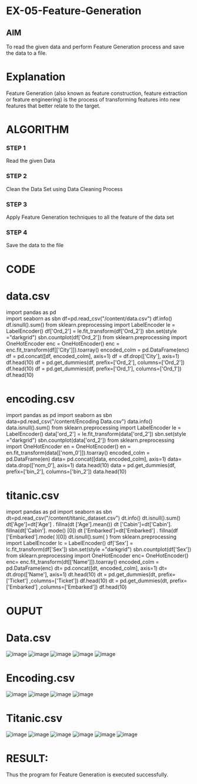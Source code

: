 # EX-05-Feature-Generation
## AIM
To read the given data and perform Feature Generation process and save the data to a file. 
# Explanation
Feature Generation (also known as feature construction, feature extraction or feature engineering) is the process of transforming features into new features that better relate to the target.
# ALGORITHM
### STEP 1
Read the given Data
### STEP 2
Clean the Data Set using Data Cleaning Process
### STEP 3
Apply Feature Generation techniques to all the feature of the data set
### STEP 4
Save the data to the file
# CODE
# data.csv
import pandas as pd   
import seaborn as sbn 
df=pd.read_csv("/content/data.csv") 
df.info() 
df.isnull().sum()
from sklearn.preprocessing import LabelEncoder 
le = LabelEncoder() 
df['Ord_2'] = le.fit_transform(df['Ord_2']) 
sbn.set(style ="darkgrid") 
sbn.countplot(df['Ord_2'])
from sklearn.preprocessing import OneHotEncoder 
enc = OneHotEncoder() 
enc = enc.fit_transform(df[['City']]).toarray() 
encoded_colm = pd.DataFrame(enc) 
df = pd.concat([df, encoded_colm], axis=1) 
df = df.drop(['City'], axis=1) 
df.head(10) 
df = pd.get_dummies(df, prefix=['Ord_2'], columns=['Ord_2']) 
df.head(10) 
df = pd.get_dummies(df, prefix=['Ord_1'], columns=['Ord_1']) 
df.head(10)
# encoding.csv
import pandas as pd 
import seaborn as sbn 
data=pd.read_csv("/content/Encoding Data.csv") 
data.info() 
data.isnull().sum() from sklearn.preprocessing import LabelEncoder 
le = LabelEncoder() data['ord_2'] = le.fit_transform(data['ord_2']) 
sbn.set(style ="darkgrid") 
sbn.countplot(data['ord_2']) from sklearn.preprocessing import OneHotEncoder 
en = OneHotEncoder() 
en = en.fit_transform(data[['nom_0']]).toarray() 
encoded_colm = pd.DataFrame(en) 
data= pd.concat([data, encoded_colm], axis=1) 
data= data.drop(['nom_0'], axis=1) 
data.head(10) 
data = pd.get_dummies(df, prefix=['bin_2'], columns=['bin_2']) 
data.head(10)
# titanic.csv
import pandas as pd 
import seaborn as sbn 
dt=pd.read_csv("/content/titanic_dataset.csv") 
dt.info() 
dt.isnull().sum() 
dt['Age']=dt['Age'] . fillna(dt ['Age'].mean()) 
dt ['Cabin']=dt['Cabin']. fillna(dt['Cabin']. mode() [0]) 
dt ['Embarked']=dt['Embarked'] . fillna(df ['Embarked'].mode( )[0]) 
dt.isnull().sum( ) from sklearn.preprocessing import LabelEncoder 
lc = LabelEncoder() 
df['Sex'] = lc.fit_transform(df['Sex']) 
sbn.set(style ="darkgrid") 
sbn.countplot(df['Sex']) from sklearn.preprocessing import OneHotEncoder 
enc= OneHotEncoder() 
enc= enc.fit_transform(dt[['Name']]).toarray() 
encoded_colm = pd.DataFrame(enc) 
dt= pd.concat([dt, encoded_colm], axis=1) 
dt= dt.drop(['Name'], axis=1) 
dt.head(10) 
dt = pd.get_dummies(dt, prefix=['Ticket'] ,columns=['Ticket']) 
df.head(10) 
dt = pd.get_dummies(dt, prefix=['Embarked'] ,columns=['Embarked']) 
df.head(10)
# OUPUT
# Data.csv
![image](https://github.com/Sahithya7/EX-05-Feature-Generation/assets/133002193/b83c4668-a9e0-4324-bc25-9c6fcab17d09)
![image](https://github.com/Sahithya7/EX-05-Feature-Generation/assets/133002193/77691bfb-7c8e-43ed-af8b-f62806c88d80)
![image](https://github.com/Sahithya7/EX-05-Feature-Generation/assets/133002193/ef9ee5df-2b41-4214-ae49-db30551cd6ea)
![image](https://github.com/Sahithya7/EX-05-Feature-Generation/assets/133002193/f1488992-6e92-4897-b5b5-c774e3f2dcbf)
![image](https://github.com/Sahithya7/EX-05-Feature-Generation/assets/133002193/892f6dd2-ca99-4572-b773-1f9a11aab2e6)
# Encoding.csv
![image](https://github.com/Sahithya7/EX-05-Feature-Generation/assets/133002193/bd6376e0-8889-4e61-bfe4-3d3694b036da)
![image](https://github.com/Sahithya7/EX-05-Feature-Generation/assets/133002193/e955c14b-033e-4b7e-895e-03bbbeda1c8d)
![image](https://github.com/Sahithya7/EX-05-Feature-Generation/assets/133002193/52700f89-a94d-4354-a5c2-466a8f6e95e5)
![image](https://github.com/Sahithya7/EX-05-Feature-Generation/assets/133002193/4b2f8a56-8d24-40d2-b1fa-f73a6d7d53d3)
# Titanic.csv
![image](https://github.com/Sahithya7/EX-05-Feature-Generation/assets/133002193/04afaa87-d71e-4958-87b9-2b5f8cb73152)
![image](https://github.com/Sahithya7/EX-05-Feature-Generation/assets/133002193/e20353c6-4fe7-4532-a5dc-1516ac1e5579)
![image](https://github.com/Sahithya7/EX-05-Feature-Generation/assets/133002193/55f4ebd3-d44c-4012-9f72-8a788f2a1e78)
![image](https://github.com/Sahithya7/EX-05-Feature-Generation/assets/133002193/32640ea0-ef42-4280-9bae-154c9deb3d5e)
![image](https://github.com/Sahithya7/EX-05-Feature-Generation/assets/133002193/5b095c09-e1c0-40f4-8538-ce673fcf1855)
![image](https://github.com/Sahithya7/EX-05-Feature-Generation/assets/133002193/1fa3e417-a065-4c3f-a28b-7c2273d1591c)
# RESULT:
Thus the program for Feature Generation is executed successfully.
